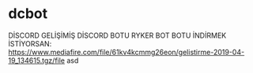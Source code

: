 # dcbot
DİSCORD GELİŞİMİŞ DİSCORD BOTU RYKER BOT
 BOTU İNDİRMEK İSTİYORSAN: https://www.mediafire.com/file/61kv4kcmmg26eon/gelistirme-2019-04-19_134615.tgz/file
 asd
 
